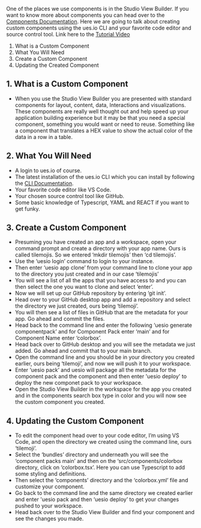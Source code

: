 One of the places we use components is in the Studio View Builder. If you want to know more about components you can head over to the [Components Documentation](components). Here we are going to talk about creating custom components using the ues.io CLI and your favorite code editor and source control tool. Link here to the [Tutorial Video](https://youtu.be/KW6-lreASEQ)

1. What is a Custom Component
2. What You Will Need
3. Create a Custom Component
4. Updating the Created Component

## 1. What is a Custom Component

- When you use the Studio View Builder you are presented with standard components for layout, content, data, Interactions and visualizations. These components are really well thought out and help speed up your application building experience but it may be that you need a special component, something you would want or need to reuse. Something like a component that translates a HEX value to show the actual color of the data in a row in a table.

## 2. What You Will Need

- A login to ues.io of course.
- The latest installation of the ues.io CLI which you can install by following the [CLI Documentation](using-the-cli).
- Your favorite code editor like VS Code.
- Your chosen source control tool like GitHub.
- Some basic knowledge of Typescript, YAML and REACT if you want to get funky.

## 3. Create a Custom Component

- Presuming you have created an app and a workspace, open your command prompt and create a directory with your app name. Ours is called tilemojis. So we entered ‘mkdir tilemojis’ then ‘cd tilemojis’.
- Use the ‘uesio login’ command to login to your instance.
- Then enter ‘uesio app clone’ from your command line to clone your app to the directory you just created and in our case ‘tilemojis’
- You will see a list of all the apps that you have access to and you can then select the one you want to clone and select ‘enter’.
- Now we will set up our GitHub repository by entering ‘git init’.
- Head over to your GitHub desktop app and add a repository and select the directory we just created, ours being ‘tilemoji’.
- You will then see a list of files in GitHub that are the metadata for your app. Go ahead and commit the files.
- Head back to the command line and enter the following ‘uesio generate componentpack’ and for Component Pack enter ‘main’ and for Component Name enter ‘colorbox’.
- Head back over to GitHub desktop and you will see the metadata we just added. Go ahead and commit that to your main branch.
- Open the command line and you should be in your directory you created earlier, ours being ‘tilemoji’, and now we will push it to your workspace.
- Enter ‘uesio pack’ and uesio will package all the metadata for the component pack and the component and then enter 'uesio deploy' to deploy the new componet pack to your workspace.
- Open the Studio View Builder in the workspace for the app you created and in the components search box type in color and you will now see the custom component you created.

## 4. Updating the Custom Component

- To edit the component head over to your code editor, I’m using VS Code, and open the directory we created using the command line, ours ‘tilemoji’.
- Select the ‘bundles’ directory and underneath you will see the ‘component packs main’ and then on the ‘src/components/colorbox directory, click on ‘colorbox.tsx’. Here you can use Typescript to add some styling and definitions.
- Then select the ‘components’ directory and the ‘colorbox.yml’ file and customize your component.
- Go back to the command line and the same directory we created earlier and enter 'uesio pack and then ‘uesio deploy’ to get your changes pushed to your workspace.
- Head back over to the Studio View Builder and find your component and see the changes you made.
